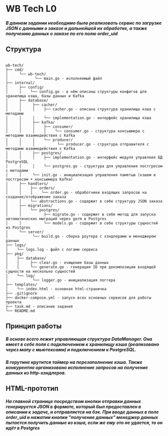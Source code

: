 # WB Tech L0
##### В данном задании необходимо было реализовать сервис по загрузке JSON с данными о заказе и дальнейшей их обработке, а также получению данных о заказе по его полю order_uid

## Структура
```

wb-tech/ 
├── cmd/ 
│     └── wb-tech/ 
│            └── main.go - исполняемый файл 
├── internal/ 
│     ├── config/ 
│     │    └── config.go - в нём описаны структуры конфигов для хранилища кэша, базы данных и Kafka 
│     ├── database/ 
│     │     ├── cacher/ 
│     │     │    ├── cacher.go - описана структура хранилища кэша с методами 
│     │     │    └── implementation.go - интерфейс хранилища кэша 
│     │     ├── kafka/ 
│     │     │    ├── consumer/ 
│     │     │    │    └── consumer.go - структура консьюмера с методами взаимодействия с Kafka 
│     │     │    └── producer/ 
│     │     │          └── producer.go - структура отправителя с методами взаимодействия с Kafka 
│     │     ├── postgres/ 
│     │     │    ├── implementation.go - интерфейс модуля управлеия БД PostgreSQL 
│     │     │    └── postgres.go - структура для управления постгресом с методами 
│     │     └── init.go - инициализация управления памятью (кэшем и постгресом + консьюмера Kafka) 
│     ├── handlers/ 
│     │    ├── orders/ 
│     │    │    └── order.go - обработчики входящих запросов на создание/отображение заказа 
│     │    └── abstractions.go - содержит в себе структуру JSON заказа 
│     ├── migrations/ 
│     │    └── postgres/ 
│     │          ├── migrate.go - содержит в себе метод для запуска автоматических миграций через gorm в Postgres 
│     │          └── models.go - содержит в себе структуры сущностей из Postgres 
│     └── server/ 
│           └── build.go - сборка роутера с хэндлерами и менеджером данных 
├── logs/ 
│    └── logs.log - файл с логами сервиса 
├── pkg/ 
│    ├── database/ 
│    │     ├── clear.go - очищение базы данных 
│    │     └── generate.go - генерация ID при декомпозиции входящей сущности на несколько сущностей 
│    └── log/ 
│           └── logger.go - инициализация логгера 
├── templates/ 
│    └── index.html - основная html-страничка 
├── .gitignore 
├── docker-compose.yml - запуск всех основных сервисов для работы проекта 
├── task.md - описание задания 
└── README.md
```

## Принцип работы
##### В основе всего лежит управляющая структура DataManager. Она имеет в себе поля с подключением к хранилищу кэша (реализовано через мапу с мьютексами) и подключением к PostgreSQL. 

##### В горутине крутится таймер на перезаполнение кэша. Также конкурентно организовано исполнение запросов на получение данных из http-хэндлеров.

## HTML-прототип
##### На главной странице посредством кнопки отправки данных генерируется JSON в формате, который был предоставлен в описании к задаче, и отправляется на бэк. При вводе данных в поле order_uid и нажатии кнопки "получение данных" менеджер данных пытается получить данные из кэша, если же ему это не удается, то он идёт в Postgres